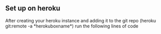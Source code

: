## Set up on heroku

After creating your heroku instance and adding it to the git repo (heroku git:remote -a \*herokuboxname\*)
run the following lines of code
